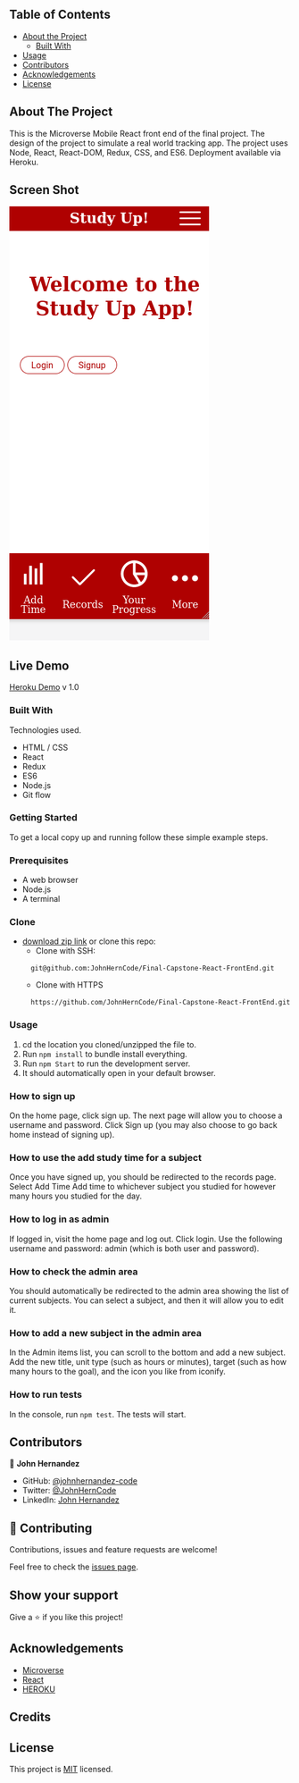 <!-- TABLE OF CONTENTS -->

## Table of Contents

- [About the Project](#about-the-project)
  - [Built With](#built-with)
- [Usage](#usage)
- [Contributors](#contributors)
- [Acknowledgements](#acknowledgements)
- [License](#license)

<!-- ABOUT THE PROJECT -->

## About The Project

This is the Microverse Mobile React front end of the final project. The design of the project to simulate a
real world tracking app. The project uses Node, React, React-DOM, Redux, CSS, and ES6. 
Deployment available via Heroku.

## Screen Shot

![Gif](/Preview.gif)

## Live Demo

[Heroku Demo](https://react-front-end-final.herokuapp.com/) v 1.0

### Built With

Technologies used.

- HTML / CSS
- React
- Redux
- ES6
- Node.js
- Git flow

### Getting Started

To get a local copy up and running follow these simple example steps.

### Prerequisites

- A web browser
- Node.js
- A terminal

### Clone

- [download zip link](https://github.com/JohnHernCode/Final-Capstone-React-FrontEnd/archive/refs/heads/develop.zip) 
  or clone this repo:
  - Clone with SSH:
  ```
    git@github.com:JohnHernCode/Final-Capstone-React-FrontEnd.git
  ```
  - Clone with HTTPS
  ```
    https://github.com/JohnHernCode/Final-Capstone-React-FrontEnd.git
  ```

### Usage
1. cd the location you cloned/unzipped the file to.
2. Run ```npm install``` to bundle install everything.
3. Run ```npm Start``` to run the development server.
4. It should automatically open in your default browser.

### How to sign up
On the home page, click sign up.
The next page will allow you to choose a username and password.
Click Sign up (you may also choose to go back home instead of signing up).
### How to use the add study time for a subject
Once you have signed up, you should be redirected to the records page.
Select Add Time
Add time to whichever subject you studied for however many hours you studied for the day.
### How to log in as admin
If logged in, visit the home page and log out. 
Click login.
Use the following username and password: admin (which is both user and password).
### How to check the admin area
You should automatically be redirected to the admin area showing the list of current subjects.
You can select a subject, and then it will allow you to edit it. 
### How to add a new subject in the admin area
In the Admin items list, you can scroll to the bottom and add a new subject. 
Add the new title, unit type (such as hours or minutes), target (such as how many hours to the goal),
and the icon you like from iconify.


### How to run tests
In the console, run ```npm test```. The tests will start.

<!-- CONTACT -->

## Contributors

👤 **John Hernandez**

- GitHub: [@johnhernandez-code](https://github.com/johnhernandez-code)
- Twitter: [@JohnHernCode](https://twitter.com/JohnHernCode)
- LinkedIn: [John Hernandez](https://www.linkedin.com/in/john-hernandez-56a7821b8/)

## :handshake: Contributing

Contributions, issues and feature requests are welcome!

Feel free to check the [issues page](https://github.com/JohnHernCode/React-Redux-Capstone/issues).

## Show your support

Give a :star: if you like this project!

<!-- ACKNOWLEDGEMENTS -->

## Acknowledgements

- [Microverse](https://www.microverse.org/)
- [React](https://github.com/facebook/create-react-app)
- [HEROKU](https://heroku.com)

## Credits

## License

This project is [MIT](https://opensource.org/licenses/MIT) licensed.
